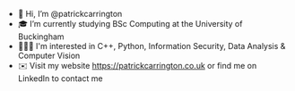 - 👋 Hi, I’m @patrickcarrington
- 🎓 I’m currently studying BSc Computing at the University of Buckingham
- 👨🏻‍💻 I'm interested in C++, Python, Information Security, Data Analysis & Computer Vision
- ✉️ Visit my website https://patrickcarrington.co.uk or find me on LinkedIn to contact me


<!---
patrickcarrington/patrickcarrington is a ✨ special ✨ repository because its `README.md` (this file) appears on your GitHub profile.
You can click the Preview link to take a look at your changes.
--->
